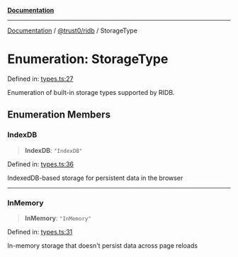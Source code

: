 [**Documentation**](../../../README.md)

***

[Documentation](../../../README.md) / [@trust0/ridb](../README.md) / StorageType

# Enumeration: StorageType

Defined in: [types.ts:27](https://github.com/trust0-project/RIDB/blob/3305fbba832297c7c9cd86d5d666516d921be44e/packages/ridb/src/types.ts#L27)

Enumeration of built-in storage types supported by RIDB.

## Enumeration Members

### IndexDB

> **IndexDB**: `"IndexDB"`

Defined in: [types.ts:36](https://github.com/trust0-project/RIDB/blob/3305fbba832297c7c9cd86d5d666516d921be44e/packages/ridb/src/types.ts#L36)

IndexedDB-based storage for persistent data in the browser

***

### InMemory

> **InMemory**: `"InMemory"`

Defined in: [types.ts:31](https://github.com/trust0-project/RIDB/blob/3305fbba832297c7c9cd86d5d666516d921be44e/packages/ridb/src/types.ts#L31)

In-memory storage that doesn't persist data across page reloads
